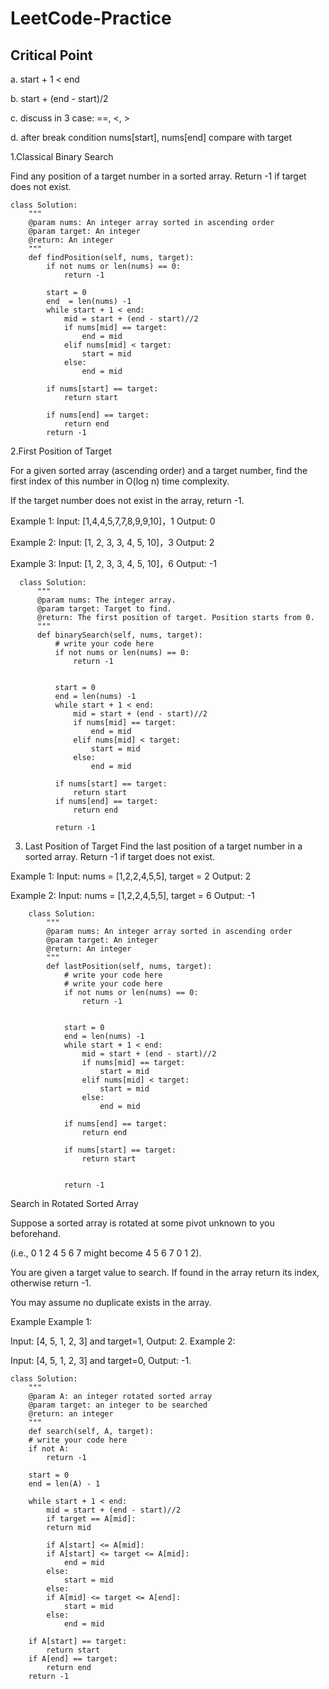 # LeetCode-Practice

## Critical Point
a. start + 1 < end 

b. start + (end - start)/2

c. discuss in 3 case: ==, <, >

d. after break condition nums[start], nums[end] compare with target


1.Classical Binary Search

Find any position of a target number in a sorted array. Return -1 if target does not exist.



    class Solution:
        """
        @param nums: An integer array sorted in ascending order
        @param target: An integer
        @return: An integer
        """
        def findPosition(self, nums, target):
            if not nums or len(nums) == 0:
                return -1

            start = 0
            end  = len(nums) -1
            while start + 1 < end:
                mid = start + (end - start)//2
                if nums[mid] == target:
                    end = mid
                elif nums[mid] < target:
                    start = mid
                else:
                    end = mid

            if nums[start] == target:
                return start

            if nums[end] == target:
                return end
            return -1
            
            

2.First Position of Target

For a given sorted array (ascending order) and a target number, 
find the first index of this number in O(log n) time complexity.

If the target number does not exist in the array, return -1.

Example 1:
Input:  [1,4,4,5,7,7,8,9,9,10]，1
Output: 0
	
Example 2:
Input: [1, 2, 3, 3, 4, 5, 10]，3
Output: 2
	
Example 3:
Input: [1, 2, 3, 3, 4, 5, 10]，6
Output: -1
	

      class Solution:
          """
          @param nums: The integer array.
          @param target: Target to find.
          @return: The first position of target. Position starts from 0.
          """
          def binarySearch(self, nums, target):
              # write your code here
              if not nums or len(nums) == 0:
                  return -1


              start = 0
              end = len(nums) -1
              while start + 1 < end:
                  mid = start + (end - start)//2
                  if nums[mid] == target:
                      end = mid
                  elif nums[mid] < target:
                      start = mid
                  else:
                      end = mid

              if nums[start] == target:
                  return start
              if nums[end] == target:
                  return end

              return -1
              
              
              
3. Last Position of Target
Find the last position of a target number in a sorted array. 
Return -1 if target does not exist.

Example 1:
Input: nums = [1,2,2,4,5,5], target = 2
Output: 2

Example 2:
Input: nums = [1,2,2,4,5,5], target = 6
Output: -1

        class Solution:
            """
            @param nums: An integer array sorted in ascending order
            @param target: An integer
            @return: An integer
            """
            def lastPosition(self, nums, target):
                # write your code here
                # write your code here
                if not nums or len(nums) == 0:
                    return -1


                start = 0
                end = len(nums) -1
                while start + 1 < end:
                    mid = start + (end - start)//2
                    if nums[mid] == target:
                        start = mid
                    elif nums[mid] < target:
                        start = mid
                    else:
                        end = mid

                if nums[end] == target:
                    return end                

                if nums[start] == target:
                    return start


                return -1
		
		
		
Search in Rotated Sorted Array

Suppose a sorted array is rotated at some pivot unknown to you beforehand.

(i.e., 0 1 2 4 5 6 7 might become 4 5 6 7 0 1 2).

You are given a target value to search. If found in the array return its index, otherwise return -1.

You may assume no duplicate exists in the array.

Example
Example 1:

Input: [4, 5, 1, 2, 3] and target=1, 
Output: 2.
Example 2:

Input: [4, 5, 1, 2, 3] and target=0, 
Output: -1.		
		
	class Solution:
	    """
	    @param A: an integer rotated sorted array
	    @param target: an integer to be searched
	    @return: an integer
	    """
	    def search(self, A, target):
		# write your code here
		if not A:
		    return -1

		start = 0
		end = len(A) - 1

		while start + 1 < end:
		    mid = start + (end - start)//2
		    if target == A[mid]:
			return mid

		    if A[start] <= A[mid]:
			if A[start] <= target <= A[mid]:
			    end = mid
			else:
			    start = mid
		    else:
			if A[mid] <= target <= A[end]:
			    start = mid
			else:
			    end = mid

		if A[start] == target:
		    return start
		if A[end] == target:
		    return end
		return -1




